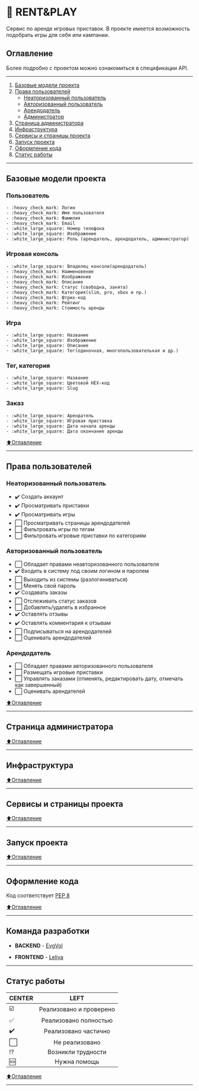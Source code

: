 # :wrench: RENT&PLAY
Сервис по аренде игровых приставок. В проекте имеется возможность подобрать игры для себя или кампании. 

## Оглавление
Более подробно с проектом можно ознакомиться в спецификации API.
____
1. [Базовые модели проекта](#Базовые-модели-проекта)
2. [Права пользователей](#Права-пользователей)
    - [Неаторизованный пользователь](#Неаторизованный-пользователь)
    - [Авторизованный пользователь](#Авторизованный-пользователь)
    - [Арендодатель](#Арендодатель)
    - [Администратор](#Администратор)
3. [Страница администратора](#Страница-администратора)
4. [Инфраструктура](#Инфраструктура)
5. [Сервисы и страницы проекта](#Сервисы-и-страницы-проекта)
6. [Запуск проекта](#Запуск-проекта)
7. [Оформление кода](#Оформление-кода)
8. [Статус работы](#Статус-работы)

____

##  Базовые модели проекта

### Пользователь
    - :heavy_check_mark: Логин
    - :heavy_check_mark: Имя пользователя
    - :heavy_check_mark: Фамилия
    - :heavy_check_mark: Email
    - :white_large_square: Номер телефона
    - :white_large_square: Изображение
    - :white_large_square: Роль (арендатель, арендодатель, администратор)

### Игровая консоль
    - :white_large_square: Владелец консоли(арендодатель)
    - :heavy_check_mark: Наименовение
    - :heavy_check_mark: Изображение
    - :heavy_check_mark: Описание
    - :heavy_check_mark: Статус (свободна, занята)
    - :heavy_check_mark: Категория(slim, pro, xbox и пр.)
    - :heavy_check_mark: Штрих-код
    - :heavy_check_mark: Рейтинг
    - :heavy_check_mark: Стоимость аренды

### Игра
    - :white_large_square: Название
    - :white_large_square: Изображение
    - :white_large_square: Описание
    - :white_large_square: Тег(одиночная, многопользователькая и др.)

### Тег, категория
    - :white_large_square: Название
    - :white_large_square: Цветовой HEX-код
    - :white_large_square: Slug

### Заказ
    - :white_large_square: Арендатель
    - :white_large_square: Игровая приставка
    - :white_large_square: Дата начала аренды
    - :white_large_square: Дата окончание аренды

[:arrow_up:Оглавление](#Оглавление)
____

## Права пользователей

### Неаторизованный пользователь
- :heavy_check_mark: Создать аккаунт
- :heavy_check_mark: Просматривать приставки
- :heavy_check_mark: Просматривать игры
- :white_large_square: Просматривать страницы арендодателей
- :white_large_square: Фильтровать игры по тегам
- :white_large_square: Фильтровать игровые приставки по категориям

### Авторизованный пользователь
- :white_large_square: Обладает правами неавторизованного пользователя 
- :heavy_check_mark: Входить в систему под своим логином и паролем
- :white_large_square: Выходить из системы (разлогиниваться)
- :white_large_square: Менять свой пароль
- :heavy_check_mark: Создавать заказы
- :white_large_square: Отслеживать статус заказов
- :white_large_square: Добавлять/удалять в избранное 
- :heavy_check_mark: Оставлять отзывы
- :heavy_check_mark: Оставлять комментария к отзывам
- :white_large_square: Подписываться на арендодателей
- :white_large_square: Оценивать арендодателей

### Арендодатель
- :white_large_square: Обладает правами авторизованного пользователя
- :white_large_square: Размещать игровые приставки
- :white_large_square: Управлять заказами (отменять, редактировать дату, отмечать как завершенный)
- :white_large_square: Оценивать арендателей

[:arrow_up:Оглавление](#Оглавление)
____

## Страница администратора

[:arrow_up:Оглавление](#Оглавление)
____

## Инфраструктура

[:arrow_up:Оглавление](#Оглавление)

____

## Сервисы и страницы проекта

[:arrow_up:Оглавление](#Оглавление)
____

## Запуск проекта

[:arrow_up:Оглавление](#Оглавление)
____

## Оформление кода
Код соответствует [PEP 8](https://pep8.org/)

[:arrow_up:Оглавление](#Оглавление)
____

## Команда разработки

- **BACKEND** - [EvgVol](https://github.com/EvgVol)

- **FRONTEND** - [Leliya](https://github.com/Leliya)
____

##  Статус работы

| CENTER | LEFT | 
|----------------|:---------:|
| :ballot_box_with_check: | Реализовано и проверено |
| :white_check_mark: | Реализовано полностью |
| :heavy_check_mark: | Реализовано частично |
| :white_large_square: | Не реализовано |
| :interrobang: | Возникли трудности |
| :sos: | Нужна помощь |


[:arrow_up:Оглавление](#Оглавление)
____
